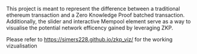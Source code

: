 This project is meant to represent the difference between a traditional ethereum transaction and a Zero Knowledge Proof batched transaction. Additionally, the slider and interactive Mempool element serve as a way to visualise the potential network efficency gained by leveraging ZKP.  

Please refer to https://simers228.github.io/zkp_viz/ for the working vizualisation
